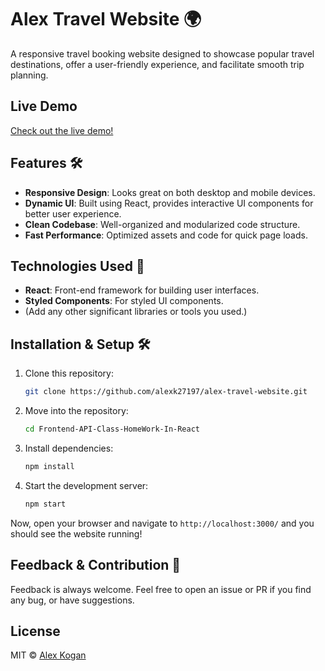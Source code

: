 # Alex Travel Website 🌍

A responsive travel booking website designed to showcase popular travel destinations, offer a user-friendly experience, and facilitate smooth trip planning.

## Live Demo

[Check out the live demo!](https://travel-alex2.netlify.app)

## Features 🛠

- **Responsive Design**: Looks great on both desktop and mobile devices.
- **Dynamic UI**: Built using React, provides interactive UI components for better user experience.
- **Clean Codebase**: Well-organized and modularized code structure.
- **Fast Performance**: Optimized assets and code for quick page loads.

## Technologies Used 🚀

- **React**: Front-end framework for building user interfaces.
- **Styled Components**: For styled UI components.
- (Add any other significant libraries or tools you used.)

## Installation & Setup 🛠️

1. Clone this repository:
    ```bash
    git clone https://github.com/alexk27197/alex-travel-website.git
    ```

2. Move into the repository:
    ```bash
    cd Frontend-API-Class-HomeWork-In-React
    ```

3. Install dependencies:
    ```bash
    npm install
    ```

4. Start the development server:
    ```bash
    npm start
    ```

Now, open your browser and navigate to `http://localhost:3000/` and you should see the website running!

## Feedback & Contribution 🤝

Feedback is always welcome. Feel free to open an issue or PR if you find any bug, or have suggestions.

## License

MIT © [Alex Kogan](https://github.com/alexk27197)

